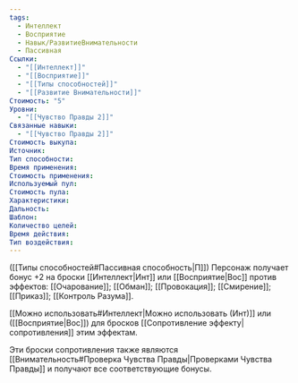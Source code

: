 ```yaml
---
tags:
  - Интеллект
  - Восприятие
  - Навык/РазвитиеВнимательности
  - Пассивная
Ссылки:
  - "[[Интеллект]]"
  - "[[Восприятие]]"
  - "[[Типы способностей]]"
  - "[[Развитие Внимательности]]"
Стоимость: "5"
Уровни:
  - "[[Чувство Правды 2]]"
Связанные навыки:
  - "[[Чувство Правды 2]]"
Стоимость выкупа:
Источник:
Тип способности:
Время применения:
Стоимость применения:
Используемый пул:
Стоимость пула:
Характеристики:
Дальность:
Шаблон:
Количество целей:
Время действия:
Тип воздействия:
---
```

([[Типы способностей#Пассивная способность|П]]) Персонаж получает бонус +2 на броски [[Интеллект|Инт]] или [[Восприятие|Вос]] против эффектов: [[Очарование]]; [[Обман]]; [[Провокация]]; [[Смирение]]; [[Приказ]]; [[Контроль Разума]]. 

[[Можно использовать#Интеллект|Можно использовать (Инт)]] или ([[Восприятие|Вос]]) для бросков [[Сопротивление эффекту|сопротивления]] этим эффектам.

Эти броски сопротивления также являются [[Внимательность#Проверка Чувства Правды|Проверками Чувства Правды]] и получают все соответствующие бонусы. 